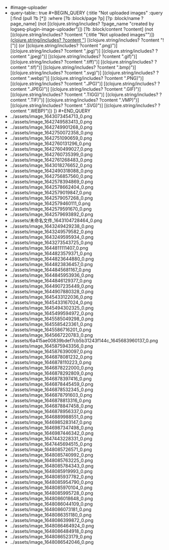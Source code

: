 - #image-uploader
- query-table:: true
  #+BEGIN_QUERY
  {:title "Not uploaded images"
    :query [:find (pull ?b [*])
          :where
          [?b :block/page ?p]
          [?p :block/name ?page_name]
          (not [(clojure.string/includes? ?page_name "created by logseq-plugin-image-uploader")])
          [?b :block/content ?content]
          (not [(clojure.string/includes? ?content "{:title \"Not uploaded images\"")])
          [(clojure.string/includes? ?content "](../assets")]
          [(clojure.string/includes? ?content "![")]
          (or [(clojure.string/includes? ?content ".png)")]
              [(clojure.string/includes? ?content ".jpg)")]
              [(clojure.string/includes? ?content ".jpeg)")]
              [(clojure.string/includes? ?content ".gif)")]
              [(clojure.string/includes? ?content ".tiff)")]
              [(clojure.string/includes? ?content ".tif)")]
              [(clojure.string/includes? ?content ".bmp)")]
              [(clojure.string/includes? ?content ".svg)")]
              [(clojure.string/includes? ?content ".webp)")]
              [(clojure.string/includes? ?content ".PNG)")]
              [(clojure.string/includes? ?content ".JPG)")]
              [(clojure.string/includes? ?content ".JPEG)")]
              [(clojure.string/includes? ?content ".GIF)")]
              [(clojure.string/includes? ?content ".TIGG)")]
              [(clojure.string/includes? ?content ".TIF)")]
              [(clojure.string/includes? ?content ".VMP)")]
              [(clojure.string/includes? ?content ".SVG)")]
              [(clojure.string/includes? ?content ".WEBP)")])
        ]}
  #+END_QUERY
- ../assets/image_1643073454713_0.png
- ../assets/image_1642749583413_0.png
- ../assets/image_1642749901268_0.png
- ../assets/image_1642750072358_0.png
- ../assets/image_1642751090659_0.png
- ../assets/image_1642760131296_0.png
- ../assets/image_1642760499027_0.png
- ../assets/image_1642760735399_0.png
- ../assets/image_1642761268483_0.png
- ../assets/image_1643018276652_0.png
- ../assets/image_1642490318088_0.png
- ../assets/image_1642756857560_0.png
- ../assets/image_1642578394869_0.png
- ../assets/image_1642578662404_0.png
- ../assets/image_1642579019847_0.png
- ../assets/image_1642579057268_0.png
- ../assets/image_1642579460111_0.png
- ../assets/image_1642579591670_0.png
- ../assets/image_1642579693892_0.png
- ../assets/未命名文件_1643104728464_0.png
- ../assets/image_1643249429238_0.png
- ../assets/image_1643249579582_0.png
- ../assets/image_1643249595934_0.png
- ../assets/image_1643273543725_0.png
- ../assets/image_1644811111407_0.png
- ../assets/image_1644823579371_0.png
- ../assets/image_1644823644880_0.png
- ../assets/image_1644823836457_0.png
- ../assets/image_1644845681167_0.png
- ../assets/image_1644845953936_0.png
- ../assets/image_1644846129377_0.png
- ../assets/image_1644907235449_0.png
- ../assets/image_1644907880328_0.png
- ../assets/image_1645433122036_0.png
- ../assets/image_1645433167024_0.png
- ../assets/image_1645494302325_0.png
- ../assets/image_1645499594972_0.png
- ../assets/image_1645585049298_0.png
- ../assets/image_1645585423361_0.png
- ../assets/image_1645586716201_0.png
- ../assets/image_1645667220783_0.png
- ../assets/6a415ae00839bdef7cb5b31243f144c_1645683960137_0.png
- ../assets/image_1645875943356_0.png
- ../assets/image_1645876390097_0.png
- ../assets/image_1646878081232_0.png
- ../assets/image_1646878110223_0.png
- ../assets/image_1646878222000_0.png
- ../assets/image_1646878292809_0.png
- ../assets/image_1646878397416_0.png
- ../assets/image_1646878445459_0.png
- ../assets/image_1646878532345_0.png
- ../assets/image_1646878791603_0.png
- ../assets/image_1646878813316_0.png
- ../assets/image_1646878847458_0.png
- ../assets/image_1646878956337_0.png
- ../assets/image_1646889988551_0.png
- ../assets/image_1646985283147_0.png
- ../assets/image_1646987347498_0.png
- ../assets/image_1646987446342_0.png
- ../assets/image_1647443228331_0.png
- ../assets/image_1647445694515_0.png
- ../assets/image_1648085726571_0.png
- ../assets/image_1648085740992_0.png
- ../assets/image_1648085763225_0.png
- ../assets/image_1648085784343_0.png
- ../assets/image_1648085919993_0.png
- ../assets/image_1648085937782_0.png
- ../assets/image_1648085954790_0.png
- ../assets/image_1648085970104_0.png
- ../assets/image_1648085995728_0.png
- ../assets/image_1648086018648_0.png
- ../assets/image_1648086044109_0.png
- ../assets/image_1648086073181_0.png
- ../assets/image_1648086351180_0.png
- ../assets/image_1648086399872_0.png
- ../assets/image_1648086464924_0.png
- ../assets/image_1648086484918_0.png
- ../assets/image_1648086523179_0.png
- ../assets/image_1648086542046_0.png